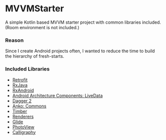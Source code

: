 MVVMStarter
======
A simple Kotlin based MVVM starter project with common libraries included. (Room environment is not included.)



### Reason
Since I create Android projects often, I wanted to reduce the time to build the hierarchy of fresh-starts.


### Included Libraries

- [Retrofit](https://github.com/square/retrofit)
- [RxJava](https://github.com/ReactiveX/RxJava)
- [RxAndroid](https://github.com/ReactiveX/RxAndroid)
- [Android Architecture Components: LiveData](https://github.com/googlesamples/android-architecture-components)
- [Dagger 2](https://github.com/google/dagger)
- [Anko: Commons](https://github.com/Kotlin/anko)
- [Timber](https://github.com/JakeWharton/timber)
- [Renderers](https://github.com/pedrovgs/Renderers)
- [Glide](https://github.com/bumptech/glide)
- [PhotoView](https://github.com/chrisbanes/PhotoView)
- [Calligraphy](https://github.com/chrisjenx/Calligraphy)
